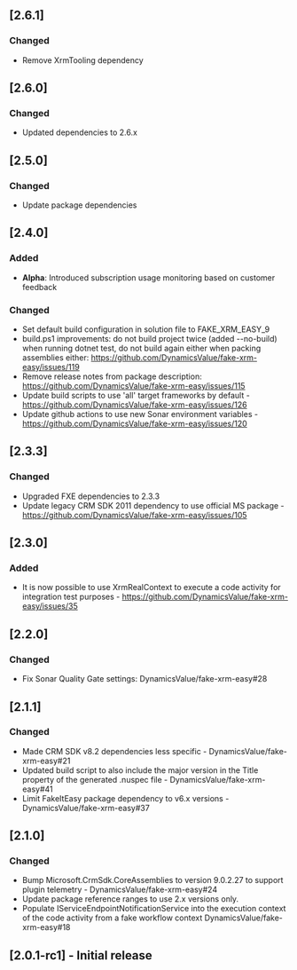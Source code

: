 ## [2.6.1]

### Changed

- Remove XrmTooling dependency

## [2.6.0]

### Changed

- Updated dependencies to 2.6.x

## [2.5.0]

### Changed

- Update package dependencies

## [2.4.0]

### Added

- **Alpha**: Introduced subscription usage monitoring based on customer feedback

### Changed

- Set default build configuration in solution file to FAKE_XRM_EASY_9
- build.ps1 improvements: do not build project twice (added --no-build) when running dotnet test, do not build again either when packing assemblies either: https://github.com/DynamicsValue/fake-xrm-easy/issues/119
- Remove release notes from package description: https://github.com/DynamicsValue/fake-xrm-easy/issues/115
- Update build scripts to use 'all' target frameworks by default - https://github.com/DynamicsValue/fake-xrm-easy/issues/126
- Update github actions to use new Sonar environment variables - https://github.com/DynamicsValue/fake-xrm-easy/issues/120

## [2.3.3]

### Changed

- Upgraded FXE dependencies to 2.3.3
- Update legacy CRM SDK 2011 dependency to use official MS package - https://github.com/DynamicsValue/fake-xrm-easy/issues/105


## [2.3.0]

### Added

- It is now possible to use XrmRealContext to execute a code activity for integration test purposes - https://github.com/DynamicsValue/fake-xrm-easy/issues/35

## [2.2.0]

### Changed

- Fix Sonar Quality Gate settings: DynamicsValue/fake-xrm-easy#28

## [2.1.1]

### Changed

- Made CRM SDK v8.2 dependencies less specific - DynamicsValue/fake-xrm-easy#21
- Updated build script to also include the major version in the Title property of the generated .nuspec file - DynamicsValue/fake-xrm-easy#41
- Limit FakeItEasy package dependency to v6.x versions - DynamicsValue/fake-xrm-easy#37

## [2.1.0]

### Changed

- Bump Microsoft.CrmSdk.CoreAssemblies to version 9.0.2.27 to support plugin telemetry - DynamicsValue/fake-xrm-easy#24
- Update package reference ranges to use 2.x versions only.
- Populate IServiceEndpointNotificationService into the execution context of the code activity from a fake workflow context DynamicsValue/fake-xrm-easy#18

## [2.0.1-rc1] - Initial release